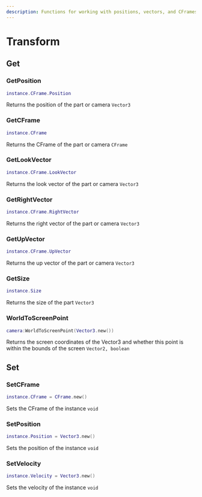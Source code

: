 ```yaml
---
description: Functions for working with positions, vectors, and CFrames
---
```


# Transform

## Get

### GetPosition

```lua
instance.CFrame.Position
```

Returns the position of the part or camera `Vector3`

### GetCFrame

```lua
instance.CFrame
```

Returns the CFrame of the part or camera `CFrame`

### GetLookVector

```lua
instance.CFrame.LookVector
```

Returns the look vector of the part or camera `Vector3`

### GetRightVector

```lua
instance.CFrame.RightVector
```

Returns the right vector of the part or camera `Vector3`

### GetUpVector

```lua
instance.CFrame.UpVector
```

Returns the up vector of the part or camera `Vector3`

### GetSize

```lua
instance.Size
```

Returns the size of the part `Vector3`

### WorldToScreenPoint

```lua
camera:WorldToScreenPoint(Vector3.new())
```

Returns the screen coordinates of the Vector3 and whether this point is within the bounds of the screen `Vector2, boolean`

## Set

### SetCFrame

```lua
instance.CFrame = CFrame.new()
```

Sets the CFrame of the instance `void`

### SetPosition

```lua
instance.Position = Vector3.new()
```

Sets the position of the instance `void`

### SetVelocity

```lua
instance.Velocity = Vector3.new()
```

Sets the velocity of the instance `void`
